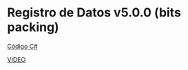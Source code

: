 # Registro de Datos v5.0.0 (bits packing)

[Código C#](https://github.com/darlenesm/Registro-de-Datos-v5.0.0-/blob/main/DATOS%20BITS.txt)

[VIDEO](https://youtu.be/cL7Sfez9zO0)

